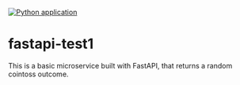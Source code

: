 [![Python application](https://github.com/unsupervisedlearner1123/fastapi-test1/actions/workflows/fastapi-app.yml/badge.svg)](https://github.com/unsupervisedlearner1123/fastapi-test1/actions/workflows/fastapi-app.yml)

# fastapi-test1

This is a basic microservice built with FastAPI, that returns a random cointoss outcome.
